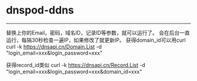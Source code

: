 # dnspod-ddns
-----
替换上你的Email，密码，域名ID，记录ID等参数，就可以运行了。 会在后台一直运行，每隔30秒检查一遍IP，如果修改了就更新IP。
获得domain_id可以用curl
  curl -k https://dnsapi.cn/Domain.List -d "login_email=xxx&login_password=xxx"

获得record_id类似
  curl -k https://dnsapi.cn/Record.List -d "login_email=xxx&login_password=xxx&domain_id=xxx"
